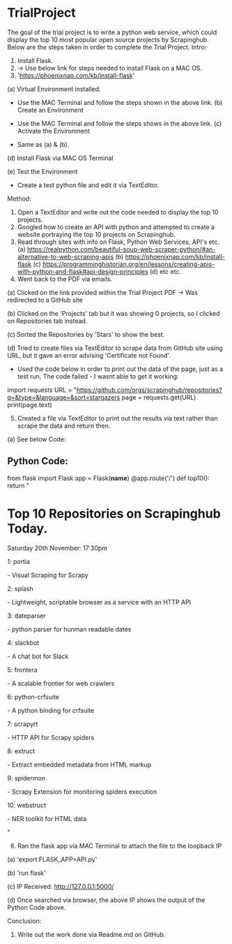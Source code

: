 # TrialProject
The goal of the trial project is to write a python web service, which could display the top 10 most popular open source projects by Scrapinghub.
Below are the steps taken in order to complete the Trial Project. 
Intro:
1. Install Flask.
2. -> Use below link for steps needed to install Flask on a MAC OS. 
3. 'https://phoenixnap.com/kb/install-flask' 

  (a) Virtual Environment installed.

   - Use the MAC Terminal and follow the steps shown in the above link. 
  (b) Create an Environment
    
   - Use the MAC Terminal and follow the steps shows in the above link. 
  (c) Activate the Environment
   
   - Same as (a) & (b). 
   
  (d) Install Flask via MAC OS Terminal
  
  (e) Test the Environment
   
   - Create a test python file and edit it via TextEditor. 
   
Method:
1. Open a TextEditor and write out the code needed to display the top 10 projects. 
2. Googled how to create an API with python and attempted to create a website portraying the top 10 projects on Scrapinghub. 
3. Read through sites with info on Flask, Python Web Services, API's etc. 
  (a) https://realpython.com/beautiful-soup-web-scraper-python/#an-alternative-to-web-scraping-apis
  (b) https://phoenixnap.com/kb/install-flask
  (c) https://programminghistorian.org/en/lessons/creating-apis-with-python-and-flask#api-design-principles
  (d) etc etc. 
4. Went back to the PDF via emails.

  (a) Clicked on the link provided within the Trial Project PDF -> Was redirected to a GitHub site
  
  (b) Clicked on the 'Projects' tab but it was showing 0 projects, so I clicked on Repositories tab instead.
  
  (c) Sorted the Repositories by 'Stars' to show the best.
  
  (d) Tried to create files via TextEditor to scrape data from GitHub site using URL, but it gave an error advising 'Certificate not Found'.
  
   - Used the code below in order to print out the data of the page, just as a test run. The code failed - I wasnt able to get it working:
       
   import requests
   URL = "https://github.com/orgs/scrapinghub/repositories?q=&type=&language=&sort=stargazers
   page = requests.get(URL)
   print(page.text)
        
5. Created a file via TextEditor to print out the results via text rather than scrape the data and return then. 

  (a) See below Code:

Python Code:
------------

from flask import Flask
app = Flask(__name__)
@app.route('/')
def top10():
    return "<h1>Top 10 Repositories on Scrapinghub Today.</h1><p>Saturday 20th November: 17:30pm</p><p>1: portia</p><p> - Visual Scraping for Scrapy</p><p>2: splash</p><p> - Lightweight, scriptable browser as a service with an HTTP API</p>3: dateparser</p><p> - python parser for hunman readable dates</p><p>4: slackbot</p><p> - A chat bot for Slack</p><p>5: frontera</p><p> - A scalable frontier for web crawlers</p><p>6: python-crfsuite</p><p> - A python binding for crfsuite</p><p>7: scrapyrt</p><p> - HTTP API for Scrapy spiders</p><p>8: extruct</p><p> - Extract embedded metadata from HTML markup</p><p>9: spidermon</p><p> - Scrapy Extension for monitoring spiders execution</p><p>10: webstruct</p><p> - NER toolkit for HTML data</p>"

6. Ran the flask app via MAC Terminal to attach the file to the loopback IP

  (a) 'export FLASK_APP=API.py'
  
  (b) 'run flask'
  
  (c) IP Received: http://127.0.0.1:5000/
  
  (d) Once searched via browser, the above IP shows the output of the Python Code above. 

Conclusion:
1. Write out the work done via Readme.md on GitHub. 
